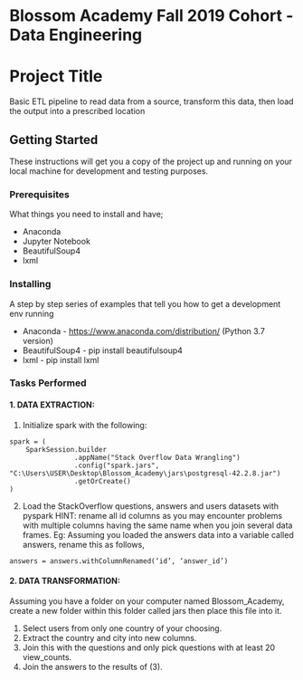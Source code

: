 <h1>Blossom Academy Fall 2019 Cohort - Data Engineering</h1>

# Project Title

Basic ETL pipeline to read data from a source, transform this data, then load the output into a prescribed location

## Getting Started

These instructions will get you a copy of the project up and running on your local machine for development and testing purposes.

### Prerequisites

What things you need to install and have;


- Anaconda 
- Jupyter Notebook
- BeautifulSoup4
- lxml


### Installing

A step by step series of examples that tell you how to get a development env running

* Anaconda -  https://www.anaconda.com/distribution/ (Python 3.7 version)
* BeautifulSoup4 - pip install beautifulsoup4
* lxml - pip install lxml



### Tasks Performed
#### 1. DATA EXTRACTION:
      
1. Initialize spark with the following:

```
spark = (
    SparkSession.builder
                .appName("Stack Overflow Data Wrangling")
                .config("spark.jars", "C:\Users\USER\Desktop\Blossom_Academy\jars\postgresql-42.2.8.jar") 
                .getOrCreate()
)
```
2. Load the StackOverflow questions, answers and users datasets with pyspark
HINT: rename all id columns as you may encounter problems with multiple columns having the same name when you join several data frames.  Eg: Assuming you loaded the answers data into a variable called answers, rename this as follows,

`answers = answers.withColumnRenamed(‘id’, ‘answer_id’)`


#### 2. DATA TRANSFORMATION:
Assuming you have a folder on your computer named Blossom_Academy, create a new folder within this folder called jars then place this file into it.
1. Select users from only one country of your choosing.
2. Extract the country and city into new columns.
3. Join this with the questions and only pick questions with at least 20 view_counts.
4. Join the answers to the results of (3).

